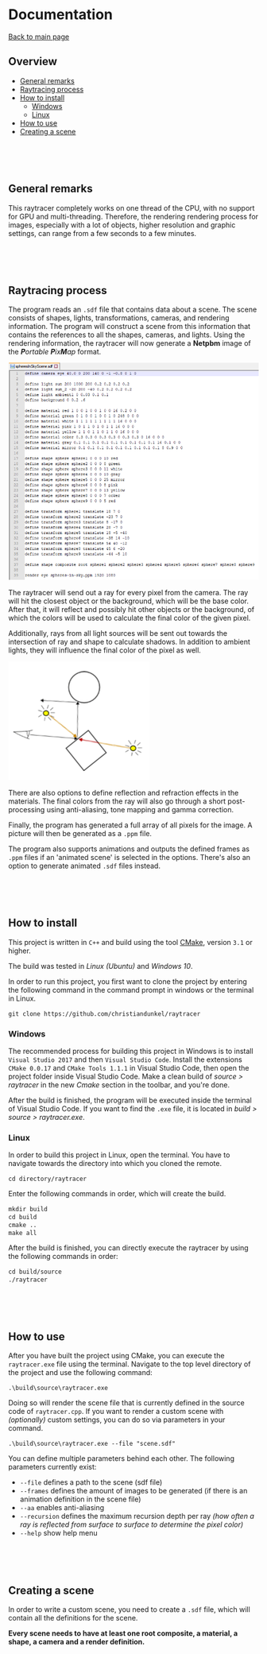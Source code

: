 
# Documentation
[Back to main page](../README.md)

## Overview

 - [General remarks](#general-remarks)
 - [Raytracing process](#raytracing-process)
 - [How to install](#how-to-install)
	 - [Windows](#windows)
	 - [Linux](#linux)
 - [How to use](#how-to-use)
 - [Creating a scene](#creating-a-scene)

<br />
<br />
<br />

## General remarks

This raytracer completely works on one thread of the CPU, with no support for GPU and multi-threading. Therefore, the rendering rendering process for images, especially with a lot of objects, higher resolution and graphic settings, can range from a few seconds to a few minutes.

<br />
<br />
<br />

## Raytracing process

The program reads an `.sdf` file that contains data about a scene. The scene consists of shapes, lights, transformations, cameras, and rendering information. The program will construct a scene from this information that contains the references to all the shapes, cameras, and lights. Using the rendering information, the raytracer will now generate a **Netpbm** image of the _**P**ortable **P**ix**M**ap_ format.

![A screenshot of an sdf file containing information about the materials and shapes in a scene.](images/raytracer_sdf_file.png)

The raytracer will send out a ray for every pixel from the camera. The ray will hit the closest object or the background, which will be the base color. After that, it will reflect and possibly hit other objects or the background, of which the colors will be used to calculate the final color of the given pixel. 

Additionally, rays from all light sources will be sent out towards the intersection of ray and shape to calculate shadows. In addition to ambient lights, they will influence the final color of the pixel as well.

![An illustration of a camera shooting out a ray towards a rectangle, which reflects and hits a circle, and two lights shooting rays at the intersection.](images/raytracer_illustration.png)

There are also options to define reflection and refraction effects in the materials. The final colors from the ray will also go through a short post-processing using anti-aliasing, tone mapping and gamma correction.

Finally, the program has generated a full array of all pixels for the image. A picture will then be generated as a `.ppm` file. 

The program also supports animations and outputs the defined frames as `.ppm` files if an 'animated scene' is selected in the options. There's also an option to generate animated `.sdf` files instead.

<br />
<br />
<br />

## How to install

This project is written in `C++` and build using the tool [CMake](https://cmake.org/), version `3.1` or higher.

The build was tested in *Linux (Ubuntu)* and *Windows 10*.

In order to run this project, you first want to clone the project by entering the following command in the command prompt in windows or the terminal in Linux.

```
git clone https://github.com/christiandunkel/raytracer
```

### Windows

The recommended process for building this project in Windows is to install `Visual Studio 2017` and then `Visual Studio Code`. Install the extensions `CMake 0.0.17` and `CMake Tools 1.1.1` in Visual Studio Code, then open the project folder inside Visual Studio Code. Make a clean build of *source > raytracer* in the new *Cmake* section in the toolbar, and you're done.

After the build is finished, the program will be executed inside the terminal of Visual Studio Code. If you want to find the `.exe` file, it is located in *build > source > raytracer.exe*.

### Linux

In order to build this project in Linux, open the terminal. You have to navigate towards the directory into which you cloned the remote.

```
cd directory/raytracer
```

Enter the following commands in order, which will create the build.

```
mkdir build
cd build
cmake ..
make all
```

After the build is finished, you can directly execute the raytracer by using the following commands in order:

```
cd build/source
./raytracer
```

<br />
<br />
<br />

## How to use

After you have built the project using CMake, you can execute the `raytracer.exe` file using the terminal. Navigate to the top level directory of the project and use the following command:

```
.\build\source\raytracer.exe
```

Doing so will render the scene file that is currently defined in the source code of `raytracer.cpp`. If you want to render a custom scene with *(optionally)* custom settings, you can do so via parameters in your command.
```
.\build\source\raytracer.exe --file "scene.sdf"
```

You can define multiple parameters behind each other. The following parameters currently exist:

- `--file` defines a path to the scene (sdf file)
- `--frames` defines the amount of images to be generated (if there is an animation definition in the scene file)
- `--aa` enables anti-aliasing
- `--recursion` defines the maximum recursion depth per ray *(how often a ray is reflected from surface to surface to determine the pixel color)*
- `--help` show help menu

<br />
<br />
<br />

## Creating a scene

In order to write a custom scene, you need to create a `.sdf` file, which will contain all the definitions for the scene.

**Every scene needs to have at least one root composite, a material, a shape, a camera and a render definition.**

